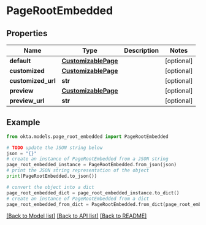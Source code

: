 # PageRootEmbedded


## Properties

Name | Type | Description | Notes
------------ | ------------- | ------------- | -------------
**default** | [**CustomizablePage**](CustomizablePage.md) |  | [optional] 
**customized** | [**CustomizablePage**](CustomizablePage.md) |  | [optional] 
**customized_url** | **str** |  | [optional] 
**preview** | [**CustomizablePage**](CustomizablePage.md) |  | [optional] 
**preview_url** | **str** |  | [optional] 

## Example

```python
from okta.models.page_root_embedded import PageRootEmbedded

# TODO update the JSON string below
json = "{}"
# create an instance of PageRootEmbedded from a JSON string
page_root_embedded_instance = PageRootEmbedded.from_json(json)
# print the JSON string representation of the object
print(PageRootEmbedded.to_json())

# convert the object into a dict
page_root_embedded_dict = page_root_embedded_instance.to_dict()
# create an instance of PageRootEmbedded from a dict
page_root_embedded_from_dict = PageRootEmbedded.from_dict(page_root_embedded_dict)
```
[[Back to Model list]](../README.md#documentation-for-models) [[Back to API list]](../README.md#documentation-for-api-endpoints) [[Back to README]](../README.md)


